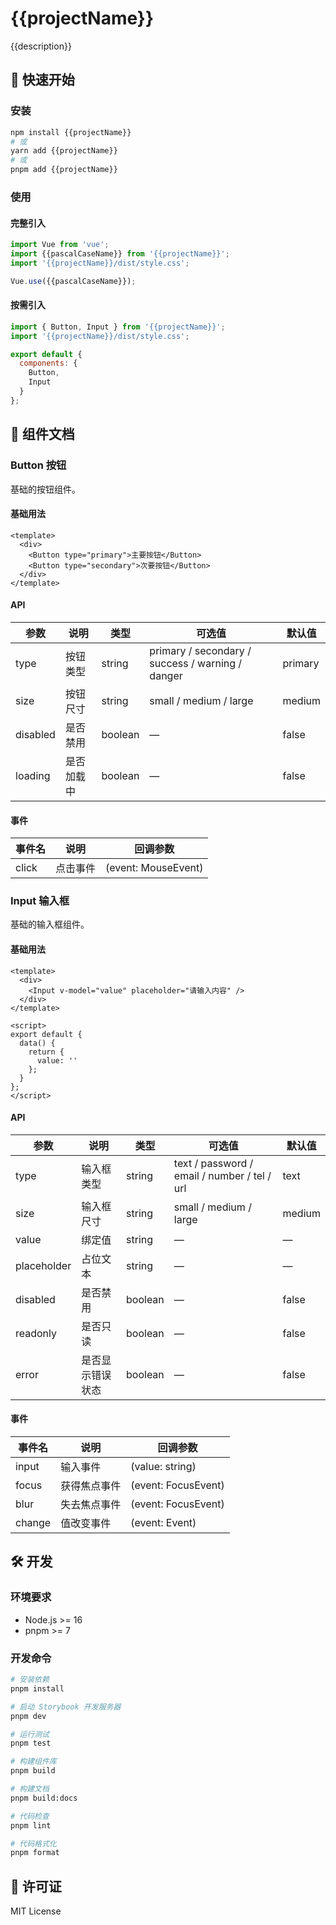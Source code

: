 # {{projectName}}

{{description}}

## 🚀 快速开始

### 安装

```bash
npm install {{projectName}}
# 或
yarn add {{projectName}}
# 或
pnpm add {{projectName}}
```

### 使用

#### 完整引入

```javascript
import Vue from 'vue';
import {{pascalCaseName}} from '{{projectName}}';
import '{{projectName}}/dist/style.css';

Vue.use({{pascalCaseName}});
```

#### 按需引入

```javascript
import { Button, Input } from '{{projectName}}';
import '{{projectName}}/dist/style.css';

export default {
  components: {
    Button,
    Input
  }
};
```

## 📖 组件文档

### Button 按钮

基础的按钮组件。

#### 基础用法

```vue
<template>
  <div>
    <Button type="primary">主要按钮</Button>
    <Button type="secondary">次要按钮</Button>
  </div>
</template>
```

#### API

| 参数 | 说明 | 类型 | 可选值 | 默认值 |
|------|------|------|--------|--------|
| type | 按钮类型 | string | primary / secondary / success / warning / danger | primary |
| size | 按钮尺寸 | string | small / medium / large | medium |
| disabled | 是否禁用 | boolean | — | false |
| loading | 是否加载中 | boolean | — | false |

#### 事件

| 事件名 | 说明 | 回调参数 |
|--------|------|----------|
| click | 点击事件 | (event: MouseEvent) |

### Input 输入框

基础的输入框组件。

#### 基础用法

```vue
<template>
  <div>
    <Input v-model="value" placeholder="请输入内容" />
  </div>
</template>

<script>
export default {
  data() {
    return {
      value: ''
    };
  }
};
</script>
```

#### API

| 参数 | 说明 | 类型 | 可选值 | 默认值 |
|------|------|------|--------|--------|
| type | 输入框类型 | string | text / password / email / number / tel / url | text |
| size | 输入框尺寸 | string | small / medium / large | medium |
| value | 绑定值 | string | — | — |
| placeholder | 占位文本 | string | — | — |
| disabled | 是否禁用 | boolean | — | false |
| readonly | 是否只读 | boolean | — | false |
| error | 是否显示错误状态 | boolean | — | false |

#### 事件

| 事件名 | 说明 | 回调参数 |
|--------|------|----------|
| input | 输入事件 | (value: string) |
| focus | 获得焦点事件 | (event: FocusEvent) |
| blur | 失去焦点事件 | (event: FocusEvent) |
| change | 值改变事件 | (event: Event) |

## 🛠️ 开发

### 环境要求

- Node.js >= 16
- pnpm >= 7

### 开发命令

```bash
# 安装依赖
pnpm install

# 启动 Storybook 开发服务器
pnpm dev

# 运行测试
pnpm test

# 构建组件库
pnpm build

# 构建文档
pnpm build:docs

# 代码检查
pnpm lint

# 代码格式化
pnpm format
```

## 📄 许可证

MIT License
